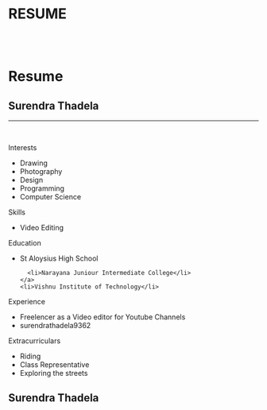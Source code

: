 # RESUME<div id="header"></div>
<div class="left"></div>
<div class="stuff">
  <br><br>
  <h1>Resume</h1>
  <h2>Surendra Thadela</h2>
  <hr />
  <br>
  <p class="head">Interests</p>
  <ul>
    <li>Drawing</li>
    <li>Photography</li>
    <li>Design</li>
    <li>Programming</li>
    <li>Computer Science</li>
  </ul>
  <p class="head">Skills</p>
  <ul>
    <li>Video Editing</li>
  </ul>
  <p class="head">Education</p>
  <ul>
      <li>St Aloysius High School</li>
    </a>

      <li>Narayana Juniour Intermediate College</li>
    </a>
    <li>Vishnu Institute of Technology</li>
  </ul>
  <p class="head">Experience</p>
  <ul>
    <li>Freelencer as a Video editor for Youtube Channels</li>
    <li>surendrathadela9362</li>
  </ul>
  <p class="head">Extracurriculars</p>
  <ul>
    <li>Riding</li>
    <li>Class Representative</li>
    <li>Exploring the streets</li>
  </ul>
</div>
<div class="right"></div>
<div id="footer">
  <h2 id="name">Surendra Thadela</h2></div>
  
